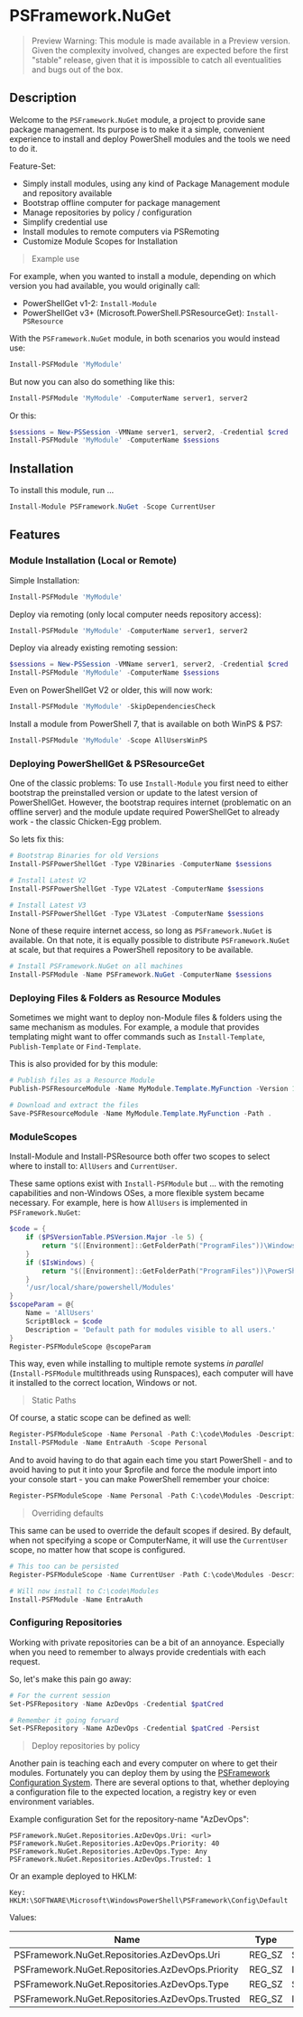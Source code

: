 ﻿# PSFramework.NuGet

> Preview Warning:
> This module is made available in a Preview version.
> Given the complexity involved, changes are expected before the first "stable" release, given that it is impossible to catch all eventualities and bugs out of the box.

## Description

Welcome to the `PSFramework.NuGet` module, a project to provide sane package management.
Its purpose is to make it a simple, convenient experience to install and deploy PowerShell modules and the tools we need to do it.

Feature-Set:

+ Simply install modules, using any kind of Package Management module and repository available
+ Bootstrap offline computer for package management
+ Manage repositories by policy / configuration
+ Simplify credential use
+ Install modules to remote computers via PSRemoting
+ Customize Module Scopes for Installation

> Example use

For example, when you wanted to install a module, depending on which version you had available, you would originally call:

+ PowerShellGet v1-2: `Install-Module`
+ PowerShellGet v3+ (Microsoft.PowerShell.PSResourceGet): `Install-PSResource`

With the `PSFramework.NuGet` module, in both scenarios you would instead use:

```powershell
Install-PSFModule 'MyModule'
```

But now you can also do something like this:

```powershell
Install-PSFModule 'MyModule' -ComputerName server1, server2
```

Or this:

```powershell
$sessions = New-PSSession -VMName server1, server2, -Credential $cred
Install-PSFModule 'MyModule' -ComputerName $sessions
```

## Installation

To install this module, run ...

```powershell
Install-Module PSFramework.NuGet -Scope CurrentUser
```

## Features

### Module Installation (Local or Remote)

Simple Installation:

```powershell
Install-PSFModule 'MyModule'
```

Deploy via remoting (only local computer needs repository access):

```powershell
Install-PSFModule 'MyModule' -ComputerName server1, server2
```

Deploy via already existing remoting session:

```powershell
$sessions = New-PSSession -VMName server1, server2, -Credential $cred
Install-PSFModule 'MyModule' -ComputerName $sessions
```

Even on PowerShellGet V2 or older, this will now work:

```powershell
Install-PSFModule 'MyModule' -SkipDependenciesCheck
```

Install a module from PowerShell 7, that is available on both WinPS & PS7:

```powershell
Install-PSFModule 'MyModule' -Scope AllUsersWinPS
```

### Deploying PowerShellGet & PSResourceGet

One of the classic problems:
To use `Install-Module` you first need to either bootstrap the preinstalled version or update to the latest version of PowerShellGet.
However, the bootstrap requires internet (problematic on an offline server) and the module update required PowerShellGet to already work - the classic Chicken-Egg problem.

So lets fix this:

```powershell
# Bootstrap Binaries for old Versions
Install-PSFPowerShellGet -Type V2Binaries -ComputerName $sessions

# Install Latest V2
Install-PSFPowerShellGet -Type V2Latest -ComputerName $sessions

# Install Latest V3
Install-PSFPowerShellGet -Type V3Latest -ComputerName $sessions
```

None of these require internet access, so long as `PSFramework.NuGet` is available.
On that note, it is equally possible to distribute `PSFramework.NuGet` at scale, but that requires a PowerShell repository to be available.

```powershell
# Install PSFramework.NuGet on all machines
Install-PSFModule -Name PSFramework.NuGet -ComputerName $sessions
```

### Deploying Files & Folders as Resource Modules

Sometimes we might want to deploy non-Module files & folders using the same mechanism as modules.
For example, a module that provides templating might want to offer commands such as `Install-Template`, `Publish-Template` or `Find-Template`.

This is also provided for by this module:

```powershell
# Publish files as a Resource Module
Publish-PSFResourceModule -Name MyModule.Template.MyFunction -Version 1.1.0 -Path .\MyFunction\* -Repository PSGallery -ApiKey $key

# Download and extract the files
Save-PSFResourceModule -Name MyModule.Template.MyFunction -Path .
```

### ModuleScopes

Install-Module and Install-PSResource both offer two scopes to select where to install to:
`AllUsers` and `CurrentUser`.

These same options exist with `Install-PSFModule` but ... with the remoting capabilities and non-Windows OSes, a more flexible system became necessary.
For example, here is how `AllUsers` is implemented in `PSFramework.NuGet`:

```powershell
$code = {
    if ($PSVersionTable.PSVersion.Major -le 5) {
        return "$([Environment]::GetFolderPath("ProgramFiles"))\WindowsPowerShell\Modules"
    }
    if ($IsWindows) {
        return "$([Environment]::GetFolderPath("ProgramFiles"))\PowerShell\Modules"
    }
    '/usr/local/share/powershell/Modules'
}
$scopeParam = @{
    Name = 'AllUsers'
    ScriptBlock = $code
    Description = 'Default path for modules visible to all users.'
}
Register-PSFModuleScope @scopeParam
```

This way, even while installing to multiple remote systems _in parallel_ (`Install-PSFModule` multithreads using Runspaces), each computer will have it installed to the correct location, Windows or not.

> Static Paths

Of course, a static scope can be defined as well:

```powershell
Register-PSFModuleScope -Name Personal -Path C:\code\Modules -Description 'Personal local modules, not redirected to OneDrive documents'
Install-PSFModule -Name EntraAuth -Scope Personal
```

And to avoid having to do that again each time you start PowerShell - and to avoid having to put it into your $profile and force the module import into your console start - you can make PowerShell remember your choice:

```powershell
Register-PSFModuleScope -Name Personal -Path C:\code\Modules -Description 'Personal local modules, not redirected to OneDrive documents' -Persist
```

> Overriding defaults

This same can be used to override the default scopes if desired.
By default, when not specifying a scope or ComputerName, it will use the `CurrentUser` scope, no matter how that scope is configured.

```powershell
# This too can be persisted
Register-PSFModuleScope -Name CurrentUser -Path C:\code\Modules -Description 'Personal local modules, not redirected to OneDrive documents' -Persist

# Will now install to C:\code\Modules
Install-PSFModule -Name EntraAuth
```

### Configuring Repositories

Working with private repositories can be a bit of an annoyance.
Especially when you need to remember to always provide credentials with each request.

So, let's make this pain go away:

```powershell
# For the current session
Set-PSFRepository -Name AzDevOps -Credential $patCred

# Remember it going forward
Set-PSFRepository -Name AzDevOps -Credential $patCred -Persist
```

> Deploy repositories by policy

Another pain is teaching each and every computer on where to get their modules.
Fortunately you can deploy them by using the [PSFramework Configuration System](https://psframework.org/documentation/documents/psframework/configuration.html).
There are several options to that, whether deploying a configuration file to the expected location, a registry key or even environment variables.

Example configuration Set for the repository-name "AzDevOps":

```text
PSFramework.NuGet.Repositories.AzDevOps.Uri: <url>
PSFramework.NuGet.Repositories.AzDevOps.Priority: 40
PSFramework.NuGet.Repositories.AzDevOps.Type: Any
PSFramework.NuGet.Repositories.AzDevOps.Trusted: 1
```

Or an example deployed to HKLM:

```text
Key: HKLM:\SOFTWARE\Microsoft\WindowsPowerShell\PSFramework\Config\Default
```

Values:

|Name|Type|Value|
|---|---|---|
|PSFramework.NuGet.Repositories.AzDevOps.Uri|REG_SZ|String:<url>|
|PSFramework.NuGet.Repositories.AzDevOps.Priority|REG_SZ|Int:40|
|PSFramework.NuGet.Repositories.AzDevOps.Type|REG_SZ|String:Any|
|PSFramework.NuGet.Repositories.AzDevOps.Trusted|REG_SZ|Int:1|
